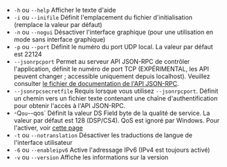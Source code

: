 
[comment]: # (Il s'agit d'un fichier d'inclusion à utiliser dans plusieurs documents)

- `-h` ou `--help`           Afficher le texte d'aide         
- `-i` ou `--inifile`        Définit l'emplacement du fichier d'initialisation (remplace la valeur par défaut)
- `-n` ou `--nogui`          Désactiver l'interface graphique (pour une utilisation en mode sans interface graphique)                      
- `-p` ou `--port`           Définit le numéro du port UDP local. La valeur par défaut est 22124
- `--jsonrpcport`            Permet au serveur API JSON-RPC de contrôler l'application, définit le numéro de port TCP (EXPÉRIMENTAL, les API peuvent changer ; accessible uniquement depuis localhost). Veuillez consulter [le fichier de documentation de l'API JSON-RPC](https://github.com/jamulussoftware/jamulus/blob/main/docs/JSON-RPC.md).
- `--jsonrpcsecretfile`      Requis lorsque vous utilisez `--jsonrpcport`. Définit un chemin vers un fichier texte contenant une chaîne d'authentification pour obtenir l'accès à l'API JSON-RPC.
- -Q` ou `--qos`            Définit la valeur DS Field byte de la qualité de service. La valeur par défaut est 128 (DSP/CS4). QoS est ignoré par Windows. Pour l'activer, voir [cette page](QOS-Windows)
- `-t` ou `--notranslation`  Désactiver les traductions de langue de l'interface utilisateur
- `-6` ou `--enableipv6`     Active l'adressage IPv6 (IPv4 est toujours activé)
- `-v` ou `--version`        Affiche les informations sur la version
